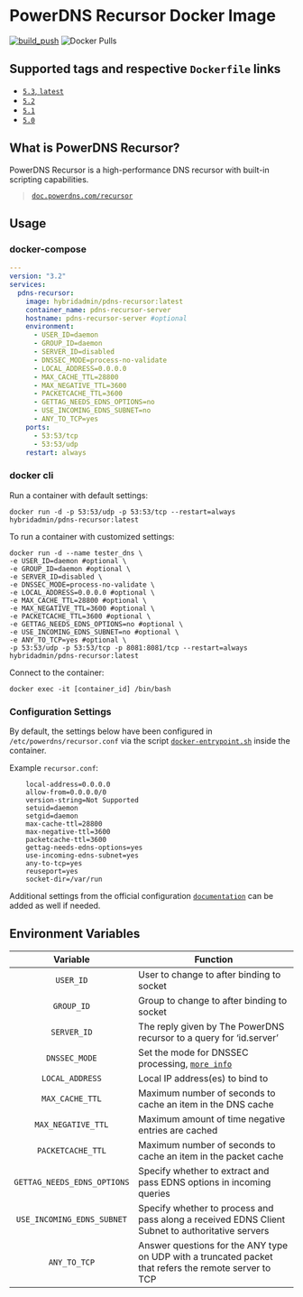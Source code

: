 # PowerDNS Recursor Docker Image

[![build_push](https://github.com/hybridadmin/docker-pdns-recursor/actions/workflows/build.yml/badge.svg?branch=main)](https://github.com/hybridadmin/docker-pdns-recursor/actions/workflows/build.yml) ![Docker Pulls](https://img.shields.io/docker/pulls/hybridadmin/pdns-recursor)

## Supported tags and respective `Dockerfile` links

- [`5.3`, `latest`](https://github.com/hybridadmin/docker-pdns-recursor/tree/main/5.3/Dockerfile)
- [`5.2`](https://github.com/hybridadmin/docker-pdns-recursor/tree/main/5.2/Dockerfile)
- [`5.1`](https://github.com/hybridadmin/docker-pdns-recursor/tree/main/5.1/Dockerfile)
- [`5.0`](https://github.com/hybridadmin/docker-pdns-recursor/tree/main/5.0/Dockerfile)

## What is PowerDNS Recursor?

PowerDNS Recursor is a high-performance DNS recursor with built-in scripting capabilities.
> [`doc.powerdns.com/recursor`](https://doc.powerdns.com/recursor/)

## Usage

### docker-compose
```yaml
---
version: "3.2"
services:
  pdns-recursor:
    image: hybridadmin/pdns-recursor:latest
    container_name: pdns-recursor-server
    hostname: pdns-recursor-server #optional
    environment:
      - USER_ID=daemon
      - GROUP_ID=daemon
      - SERVER_ID=disabled
      - DNSSEC_MODE=process-no-validate
      - LOCAL_ADDRESS=0.0.0.0
      - MAX_CACHE_TTL=28800
      - MAX_NEGATIVE_TTL=3600
      - PACKETCACHE_TTL=3600
      - GETTAG_NEEDS_EDNS_OPTIONS=no
      - USE_INCOMING_EDNS_SUBNET=no
      - ANY_TO_TCP=yes
    ports:
      - 53:53/tcp
      - 53:53/udp
    restart: always
```


### docker cli

Run a container with default settings:

```console
docker run -d -p 53:53/udp -p 53:53/tcp --restart=always hybridadmin/pdns-recursor:latest
```

To run a container with customized settings:
```console
docker run -d --name tester_dns \
-e USER_ID=daemon #optional \
-e GROUP_ID=daemon #optional \
-e SERVER_ID=disabled \
-e DNSSEC_MODE=process-no-validate \
-e LOCAL_ADDRESS=0.0.0.0 #optional \
-e MAX_CACHE_TTL=28800 #optional \
-e MAX_NEGATIVE_TTL=3600 #optional \
-e PACKETCACHE_TTL=3600 #optional \
-e GETTAG_NEEDS_EDNS_OPTIONS=no #optional \
-e USE_INCOMING_EDNS_SUBNET=no #optional \
-e ANY_TO_TCP=yes #optional \
-p 53:53/udp -p 53:53/tcp -p 8081:8081/tcp --restart=always hybridadmin/pdns-recursor:latest
```

Connect to the container:
```console
docker exec -it [container_id] /bin/bash
```

### Configuration Settings

By default, the settings below have been configured in `/etc/powerdns/recursor.conf` via the script [`docker-entrypoint.sh`](./docker-entrypoint.sh) inside the container.

Example `recursor.conf`:
```
    local-address=0.0.0.0
    allow-from=0.0.0.0/0
    version-string=Not Supported
    setuid=daemon
    setgid=daemon
    max-cache-ttl=28800
    max-negative-ttl=3600
    packetcache-ttl=3600
    gettag-needs-edns-options=yes
    use-incoming-edns-subnet=yes
    any-to-tcp=yes
    reuseport=yes
    socket-dir=/var/run
```

Additional settings from the official configuration [`documentation`](https://doc.powerdns.com/recursor/settings.html) can be added as well if needed.


## Environment Variables

| Variable | Function |
| :----: | --- |
| `USER_ID` | User to change to after binding to socket |
| `GROUP_ID` | Group to change to after binding to socket |
| `SERVER_ID` | The reply given by The PowerDNS recursor to a query for ‘id.server’  |
| `DNSSEC_MODE` | Set the mode for DNSSEC processing, [`more info`](https://docs.powerdns.com/recursor/dnssec.html) |
| `LOCAL_ADDRESS` | Local IP address(es) to bind to |
| `MAX_CACHE_TTL` | Maximum number of seconds to cache an item in the DNS cache |
| `MAX_NEGATIVE_TTL` | Maximum amount of time negative entries are cached |
| `PACKETCACHE_TTL` | Maximum number of seconds to cache an item in the packet cache |
| `GETTAG_NEEDS_EDNS_OPTIONS` | Specify whether to extract and pass EDNS options in incoming queries |
| `USE_INCOMING_EDNS_SUBNET` | Specify whether to process and pass along a received EDNS Client Subnet to authoritative servers |
| `ANY_TO_TCP` | Answer questions for the ANY type on UDP with a truncated packet that refers the remote server to TCP |
